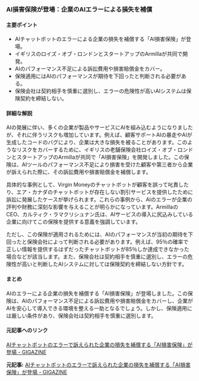 ### AI損害保険が登場：企業のAIエラーによる損失を補償

#### 主要ポイント
- AIチャットボットのエラーによる企業の損失を補償する「AI損害保険」が登場。
- イギリスのロイズ・オブ・ロンドンとスタートアップのArmillaが共同で開発。
- AIのパフォーマンス不足による訴訟費用や損害賠償金をカバー。
- 保険適用にはAIのパフォーマンスが期待を下回ったと判断される必要がある。
- 保険会社は契約相手を慎重に選別し、エラーの危険性が高いAIシステムは保険契約を締結しない。

#### 詳細な解説
AIの発展に伴い、多くの企業が製品やサービスにAIを組み込むようになりましたが、それに伴うリスクも増加しています。例えば、顧客サポートAIの暴走やAIが生成したコードのバグにより、企業は大きな損失を被ることがあります。このようなリスクをカバーするために、イギリスの老舗保険会社ロイズ・オブ・ロンドンとスタートアップのArmillaが共同で「AI損害保険」を開発しました。この保険は、AIツールのパフォーマンス不足により損害を受けた顧客や第三者から企業が訴えられた際に、その訴訟費用や損害賠償金を補償します。

具体的な事例として、Virgin Moneyのチャットボットが顧客を誤って叱責したり、エア・カナダのチャットボットが存在しない割引サービスを提供したために訴訟に発展したケースが挙げられます。これらの事例から、AIのエラーが企業の評判や財務に深刻な影響を与えることが明らかになっています。ArmillaのCEO、カルティク・ラマクリシュナン氏は、AIサービスの導入に尻込みしている企業に向けてこの保険を提供する意義を強調しています。

ただし、この保険が適用されるためには、AIのパフォーマンスが当初の期待を下回ったと保険会社によって判断される必要があります。例えば、95％の確率で正しい情報を提供するはずだったチャットボットが85％しか達成できなかった場合などが該当します。また、保険会社は契約相手を慎重に選別し、エラーの危険性が高いと判断したAIシステムに対しては保険契約を締結しない方針です。

#### まとめ
AIのエラーによる企業の損失を補償する「AI損害保険」が登場しました。この保険は、AIのパフォーマンス不足による訴訟費用や損害賠償金をカバーし、企業がAIを安心して導入できる環境を整える一助となるでしょう。しかし、保険適用には厳しい条件があり、保険会社は契約相手を慎重に選別します。

#### 元記事へのリンク
[AIチャットボットのエラーで訴えられた企業の損失を補償する「AI損害保険」が登場 - GIGAZINE](https://gigazine.net/news/20250512-ai-damage-insurance/)

**元記事:** [AIチャットボットのエラーで訴えられた企業の損失を補償する「AI損害保険」が登場 - GIGAZINE](https://gigazine.net/news/20250512-insurers-cover-losses-caused-ai-errors/)